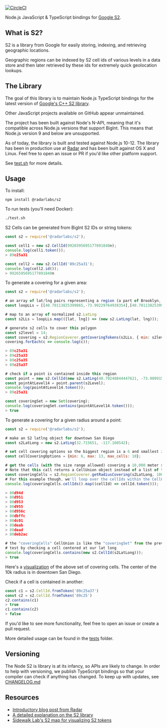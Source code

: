 [![CircleCI](https://circleci.com/gh/radarlabs/s2.svg?style=svg&circle-token=ed5b9fcba959e9b786eb5e8d714f9715253e020c)](https://circleci.com/gh/radarlabs/s2)

Node.js JavaScript & TypeScript bindings for [Google S2](http://s2geometry.io/).

## What is S2?

S2 is a library from Google for easily storing, indexing, and retrieving geographic locations.

Geographic regions can be indexed by S2 cell ids of various levels in a data store and then later retrieved by these ids for extremely quick geolocation lookups.

## The Library

The goal of this library is to maintain Node.js TypeScript bindings for the latest version of [Google's C++ S2 library](https://github.com/google/s2geometry).

Other JavaScript projects available on GitHub appear unmaintained.

The project has been built against Node's N-API, meaning that it's compatible across Node.js versions that support BigInt.
This means that Node.js version 9 and below are unsupported.

As of today, the library is built and tested against Node.js 10-12. The library has been in production use at [Radar](https://radar.io) and has been built against OS X and Linux. Feel free to open an issue or PR if you'd like other platform support.

See [test.sh](https://github.com/radarlabs/s2/blob/master/test.sh) for more details.

## Usage

To install:

```
npm install @radarlabs/s2
```

To run tests (you'll need Docker):
```bash
./test.sh
```

S2 Cells can be generated from BigInt S2 IDs or string tokens:

```javascript
const s2 = require('@radarlabs/s2');

const cell1 = new s2.CellId(9926595695177891840n);
console.log(cell1.token());
> 89c25a31

const cell2 = new s2.CellId('89c25a31');
console.log(cell2.id());
> 9926595695177891840n

```

To generate a covering for a given area:

```javascript
const s2 = require('@radarlabs/s2');

# an array of lat/lng pairs representing a region (a part of Brooklyn, in this case)
const loopLLs = [[40.70113825399865,-73.99229764938354],[40.70113825399865,-73.98766279220581],[40.70382234072197,-73.98766279220581],[40.70382234072197,-73.99229764938354]];

# map to an array of normalized s2.LatLng
const s2LLs = loopLLs.map(([lat, lng]) => (new s2.LatLng(lat, lng)));

# generate s2 cells to cover this polygon
const s2level = 14;
const covering = s2.RegionCoverer.getCoveringTokens(s2LLs, { min: s2level, max: s2level });
covering.forEach(c => console.log(c));

> 89c25a31
> 89c25a33
> 89c25a35
> 89c25a37

# check if a point is contained inside this region
const point = new s2.CellId(new s2.LatLng(40.70248844447621, -73.98991584777832));
const pointAtLevel14 = point.parent(s2Level);
console.log(pointAtLevel14.token());
> 89c25a31

const coveringSet = new Set(covering);
console.log(coveringSet.contains(pointAtLevel14.token()));
> true

```

To generate a covering for a given radius around a point:

```javascript
const s2 = require('@radarlabs/s2');

# make an S2 latlng object for downtown San Diego
const s2LatLong = new s2.LatLng(32.715651, -117.160542);

# set cell covering options so the biggest region is a 6 and smallest is a 13, and limit to 10 cells
const cellCoveringOptions = {min: 6, max: 13, max_cells: 10};

# get the cells (with the size range allowed) covering a 10,000 meter search radius centered on the given location
# Note that this call returns a CellUnion object instead of a list of tokens, which is useful for comparisons
const coveringCells = s2.RegionCoverer.getRadiusCovering(s2LatLong, 10000, cellCoveringOptions);
# For this example though, we'll loop over the cellIds within the CellUnion and get their tokens
console.log(coveringCells.cellIds().map((cellId) => cellId.token()));

> 80d94d
> 80d951
> 80d953
> 80d955
> 80d956c
> 80dbffc
> 80dc01
> 80deab
> 80dead
> 80deb2ac

# the "coveringCells" CellUnion is like the "coveringSet" from the previous example, so can be used directly without converting to a set
# test by checking a cell centered at our lat long
console.log(coveringCells.contains(new s2.CellId(s2LatLong)));
> true

```
Here's a [visualization](http://s2.sidewalklabs.com/regioncoverer/?center=32.716657%2C-117.180841&zoom=11&cells=80d94d%2C80d951%2C80d953%2C80d955%2C80d956c%2C80dbffc%2C80dc01%2C80deab%2C80dead%2C80deb2ac) of the above set of covering cells.  The center of the 10k radius is in downtown San Diego.


Check if a cell is contained in another:

```javascript
const c1 = s2.CellId.fromToken('89c25a37')
const c2 = s2.CellId.fromToken('89c25')
c2.contains(c1)
> true
c1.contains(c2)
> false
```

 If you'd like to see more functionality, feel free to open an issue or create a pull request.

More detailed usage can be found in the [tests](https://github.com/radarlabs/s2/tree/master/test) folder.

## Versioning

The Node S2 is library is at its infancy, so APIs are likely to change.
In order to help with versioning, we publish TypeScript bindings so that your compiler can check
if anything has changed. To keep up with updates, see [CHANGELOG.md](https://github.com/radarlabs/s2/blob/master/CHANGELOG.md)

## Resources

- [Introductory blog post from Radar](https://radar.io/blog/open-source-node-js-typescript-s2-library)
- [A detailed explanation on the S2 library](http://s2geometry.io/)
- [Sidewalk Lab's S2 map for visualizing S2 tokens](https://s2.sidewalklabs.com/regioncoverer/)
